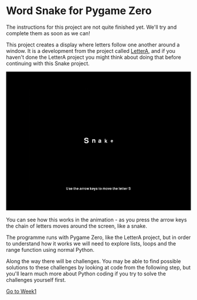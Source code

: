 # Word Snake for Pygame Zero

The instructions for this project are not quite finished yet. We'll try and complete them as soon as we can!

This project creates a display where letters follow one another around a window. It is a development from the project called [LetterA](../../../LetterA), and if you haven't done the LetterA project you might think about doing that before continuing with this Snake project.

![Snake GIF](snake.gif)

You can see how this works in the animation - as you press the arrow keys the chain of letters moves around the screen, like a snake.

The programme runs with Pygame Zero, like the LetterA project, but in order to understand how it works we will need to explore lists, loops and the range function using normal Python.

Along the way there will be challenges. You may be able to find possible solutions to these challenges by looking at code from the following step, but you'll learn much more about Python coding if you try to solve the challenges yourself first.

[Go to Week1](Week1-Debugging/WEEK1.md)
